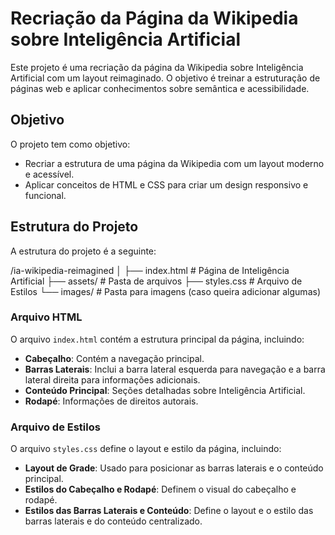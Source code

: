 # Recriação da Página da Wikipedia sobre Inteligência Artificial

Este projeto é uma recriação da página da Wikipedia sobre Inteligência Artificial com um layout reimaginado. O objetivo é treinar a estruturação de páginas web e aplicar conhecimentos sobre semântica e acessibilidade.

## Objetivo

O projeto tem como objetivo:

- Recriar a estrutura de uma página da Wikipedia com um layout moderno e acessível.
- Aplicar conceitos de HTML e CSS para criar um design responsivo e funcional.

## Estrutura do Projeto

A estrutura do projeto é a seguinte:

/ia-wikipedia-reimagined
│
├── index.html            # Página de Inteligência Artificial
├── assets/                # Pasta de arquivos
    ├── styles.css            # Arquivo de Estilos
    └── images/               # Pasta para imagens (caso queira adicionar algumas)


### Arquivo HTML

O arquivo `index.html` contém a estrutura principal da página, incluindo:

- **Cabeçalho**: Contém a navegação principal.
- **Barras Laterais**: Inclui a barra lateral esquerda para navegação e a barra lateral direita para informações adicionais.
- **Conteúdo Principal**: Seções detalhadas sobre Inteligência Artificial.
- **Rodapé**: Informações de direitos autorais.

### Arquivo de Estilos

O arquivo `styles.css` define o layout e estilo da página, incluindo:

- **Layout de Grade**: Usado para posicionar as barras laterais e o conteúdo principal.
- **Estilos do Cabeçalho e Rodapé**: Definem o visual do cabeçalho e rodapé.
- **Estilos das Barras Laterais e Conteúdo**: Define o layout e o estilo das barras laterais e do conteúdo centralizado.
